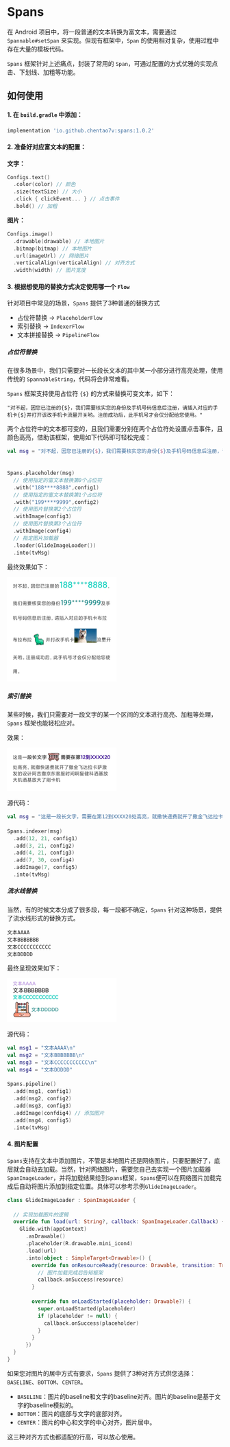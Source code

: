 # Spans

在 Android 项目中，将一段普通的文本转换为富文本，需要通过 `Spannable#setSpan` 来实现。但现有框架中，`Span` 的使用相对复杂，使用过程中存在大量的模板代码。

`Spans` 框架针对上述痛点，封装了常用的 `Span`，可通过配置的方式优雅的实现点击、下划线、加粗等功能。



## 如何使用

#### 1. 在 `build.gradle`  中添加：

```groovy
implementation 'io.github.chentao7v:spans:1.0.2'
```



#### 2. 准备好对应富文本的配置：

**文字：**

```kotlin
Configs.text()
  .color(color) // 颜色
  .size(textSize) // 大小
  .click { clickEvent... } // 点击事件
  .bold() // 加粗
```

**图片：**

```kotlin
Configs.image()
  .drawable(drawable) // 本地图片
  .bitmap(bitmap) // 本地图片
  .url(imageUrl) // 网络图片
  .verticalAlign(verticalAlign) // 对齐方式
  .width(width) // 图片宽度
```



#### 3. 根据想使用的替换方式决定使用哪一个 `Flow`

针对项目中常见的场景，`Spans` 提供了3种普通的替换方式

- 占位符替换 ->  `PlaceholderFlow`
- 索引替换 ->  `IndexerFlow`
- 文本拼接替换 ->  `PipelineFlow`

##### 占位符替换

在很多场景中，我们只需要对一长段长文本的其中某一小部分进行高亮处理，使用传统的 `SpannableString`，代码将会非常难看。

`Spans` 框架支持使用占位符  `{$}`  的方式来替换可变文本，如下：

```shell
"对不起，因您已注册的{$}，我们需要核实您的身份及手机号码信息后注册，请插入对应的手机卡{$}并打开该改手机卡流量开关哟。注册成功后，此手机号才会仅分配给您使用。"
```

两个占位符中的文本都可变的，且我们需要分别在两个占位符处设置点击事件，且颜色高亮，借助该框架，使用如下代码即可轻松完成：

```kotlin
val msg = "对不起，因您已注册的{$}，我们需要核实您的身份{$}及手机号码信息后注册，请插入对应的手机卡{$}并打开该改手机卡{$}流量开关哟。注册成功后，此手机号才会仅分配给您使用。"


Spans.placeholder(msg)
  // 使用指定的富文本替换第0个占位符
  .with("188****8888",config1)
  // 使用指定的富文本替换第1个占位符
  .with("199****9999",config2)
  // 使用图片替换第2个占位符
  .withImage(config3)
  // 使用图片替换第3个占位符
  .withImage(config4)
  // 指定图片加载器
  .loader(GlideImageLoader())
  .into(tvMsg)
```

最终效果如下：

<img src="./images/img1.jpg" style="zoom:25%;" />



##### 索引替换

某些时候，我们只需要对一段文字的某一个区间的文本进行高亮、加粗等处理，`Spans` 框架也能轻松应对。

效果：

<img src="./images/img2.jpg" style="zoom:25%;" />

源代码：

```kotlin
val msg = "这是一段长文字，需要在第12到XXXX20处高亮，就撒快递费就开了撒金飞达拉卡萨激发的设计阿吉撒京东客服时间啊复健科洒基放大机洒基放大了刷卡机"

Spans.indexer(msg)
  .add(12, 21, config1)
  .add(3, 21, config2)
  .add(4, 21, config3)
  .add(7, 30, config4)
  .addImage(7, config5)
  .into(tvMsg)
```



##### 流水线替换

当然，有的时候文本分成了很多段，每一段都不确定，`Spans` 针对这种场景，提供了流水线形式的替换方式。

```shell
文本AAAA
文本BBBBBBB
文本CCCCCCCCCCC
文本DDDDD
```

最终呈现效果如下：

<img src="./images/img3.jpg" style="zoom:25%;" />

源代码：

```kotlin
val msg1 = "文本AAAA\n"
val msg2 = "文本BBBBBBB\n"
val msg3 = "文本CCCCCCCCCCC\n"
val msg4 = "文本DDDDD"

Spans.pipeline()
  .add(msg1, config1)
  .add(msg2, config2)
  .add(msg3, config3)
  .addImage(confdig4) // 添加图片
  .add(msg4, config5)
  .into(tvMsg)
```



#### 4. 图片配置

`Spans`支持在文本中添加图片，不管是本地图片还是网络图片，只要配置好了，底层就会自动去加载。当然，针对网络图片，需要您自己去实现一个图片加载器`SpanImageLoader`，并将加载结果给到`Spans`框架，`Spans`便可以在网络图片加载完成后自动将图片添加到指定位置。具体可以参考示例`GlideImageLoader`。

```kotlin
class GlideImageLoader : SpanImageLoader {

  // 实现加载图片的逻辑
  override fun load(url: String?, callback: SpanImageLoader.Callback) {
    Glide.with(appContext)
      .asDrawable()
      .placeholder(R.drawable.mini_icon4)
      .load(url)
      .into(object : SimpleTarget<Drawable>() {
        override fun onResourceReady(resource: Drawable, transition: Transition<in Drawable>?) {
          // 图片加载完成后告知框架
          callback.onSuccess(resource)
        }

        override fun onLoadStarted(placeholder: Drawable?) {
          super.onLoadStarted(placeholder)
          if (placeholder != null) {
            callback.onSuccess(placeholder)
          }
        }
      })
  }
}
```

如果您对图片的居中方式有要求，`Spans` 提供了3种对齐方式供您选择：`BASELINE`、`BOTTOM`、`CENTER`。

- `BASELINE`：图片的baseline和文字的baseline对齐。图片的baseline是基于文字的baseline模拟的。
- `BOTTOM`：图片的底部与文字的底部对齐。
- `CENTER`：图片的中心和文字的中心对齐，图片居中。

这三种对齐方式也都适配的行高，可以放心使用。
